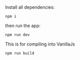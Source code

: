 Install all dependencies:
```
npm i
```
then run the app:
```
npm run dev
```

This is for compiling into VanillaJs
```
npm run build
```
